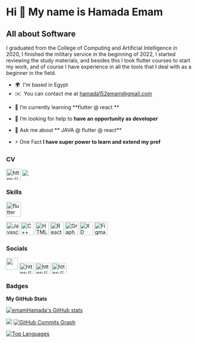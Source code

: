 Hi 👋 My name is Hamada Emam
============================

All about Software
-------------------------------------

I graduated from the College of Computing and Artificial Intelligence in 2020, I finished the military service in the beginning of 2022, I started reviewing the study materials, and besides this I took flutter courses to start my work, and of course I have experience in all the tools that I deal with as a beginner in the field.

* 🌍  I'm based in Egypt
* ✉️  You can contact me at [hamada152emam@gmail.com](mailto:hamada152emam@gmail.com )
<!--   I'm learning Flutter Development -->

* 🧠 I’m currently learning **flutter @ react **

- 🤝 I’m looking for help to **have an opportunity as developer**

<!-- - 👨‍💻 All of my projects are available at [willbe.hamada.com](willbe.hamada.com) -->

- 💬 Ask me about ** JAVA @ flutter @ react**

<!-- - 📫 How to reach me **hamada152emam@gmail.com** -->
<!-- 
- 📄 Know about my experiences [https://drive.google.com/file/d/1uOm_gUhDc_N_LrP4GIR1vyV7UFNf4Uno/view?usp=sharing](https://drive.google.com/file/d/1uOm_gUhDc_N_LrP4GIR1vyV7UFNf4Uno/view?usp=sharing) -->

- ⚡ One Fact **I have super power to learn and extend my pref**

### CV 
<a href="https://linkedin.com/in/https://www.linkedin.com/in/hamada-emam-ab5042227" target="blank"><img align="center" src="https://images.unsplash.com/photo-1516397281156-ca07cf9746fc?ixlib=rb-1.2.1&ixid=MnwxMjA3fDB8MHxwaG90by1wYWdlfHx8fGVufDB8fHx8&auto=format&fit=crop&w=2070&q=80" alt="https://www.linkedin.com/in/hamada-emam-ab5042227" height="30" width="40" /></a>
<a href="https://www.github.com/emamHamada" target="_blank" rel="noreferrer"><img
src="https://img.shields.io/github/followers/emamHamada?logo=github&style=for-the-badge&color=0891b2&labelColor=1c1917" /></a>

### Skills
<p align="left">
<a href="https://flutter.dev" target="_blank" rel="noreferrer"> <img src="https://www.vectorlogo.zone/logos/flutterio/flutterio-icon.svg" alt="flutter" width="40" height="40"/> </a>

<a href="https://developer.mozilla.org/en-US/docs/Web/JavaScript" target="_blank" rel="noreferrer"><img src="https://raw.githubusercontent.com/danielcranney/readme-generator/main/public/icons/skills/javascript-colored.svg" width="36" height="36" alt="Javascript" /></a>
<a href="https://docs.microsoft.com/en-us/cpp/?view=msvc-170" target="_blank" rel="noreferrer"><img src="https://raw.githubusercontent.com/danielcranney/readme-generator/main/public/icons/skills/cplusplus-colored.svg" width="36" height="36" alt="C++" /></a>
<a href="https://developer.mozilla.org/en-US/docs/Glossary/HTML5" target="_blank" rel="noreferrer"><img src="https://raw.githubusercontent.com/danielcranney/readme-generator/main/public/icons/skills/html5-colored.svg" width="36" height="36" alt="HTML5" /></a>
<a href="https://reactjs.org/" target="_blank" rel="noreferrer"><img src="https://raw.githubusercontent.com/danielcranney/readme-generator/main/public/icons/skills/react-colored.svg" width="36" height="36" alt="React" /></a>
<a href="https://graphql.org/" target="_blank" rel="noreferrer"><img src="https://raw.githubusercontent.com/danielcranney/readme-generator/main/public/icons/skills/graphql-colored.svg" width="36" height="36" alt="GraphQL" /></a>
<a href="https://www.adobe.com/uk/products/xd.html" target="_blank" rel="noreferrer"><img src="https://raw.githubusercontent.com/danielcranney/readme-generator/main/public/icons/skills/xd-colored.svg" width="36" height="36" alt="XD" /></a>
<a href="https://www.figma.com/" target="_blank" rel="noreferrer"><img src="https://raw.githubusercontent.com/danielcranney/readme-generator/main/public/icons/skills/figma-colored.svg" width="36" height="36" alt="Figma" /></a>

</p>

### Socials

<p align="left"> <a href="https://www.github.com/emamHamada" target="_blank" rel="noreferrer"><img src="https://raw.githubusercontent.com/danielcranney/readme-generator/main/public/icons/socials/github.svg" width="32" height="32" /></a>
<a href="https://linkedin.com/in/https://www.linkedin.com/in/hamada-emam-ab5042227" target="blank"><img align="center" src="https://raw.githubusercontent.com/rahuldkjain/github-profile-readme-generator/master/src/images/icons/Social/linked-in-alt.svg" alt="https://www.linkedin.com/in/hamada-emam-ab5042227" height="30" width="40" /></a>
<a href="https://codesandbox.com/https://codesandbox.io/u/hamada_emam" target="blank"><img align="center" src="https://raw.githubusercontent.com/rahuldkjain/github-profile-readme-generator/master/src/images/icons/Social/codesandbox.svg" alt="https://codesandbox.io/u/hamada_emam" height="30" width="40" /></a>
<a href="https://fb.com/https://www.facebook.com/profile.php?id=100042257137936" target="blank"><img align="center" src="https://raw.githubusercontent.com/rahuldkjain/github-profile-readme-generator/master/src/images/icons/Social/facebook.svg" alt="https://www.facebook.com/profile.php?id=100042257137936" height="30" width="40" /></a></p>

### Badges

<b>My GitHub Stats</b>

<a href="http://www.github.com/emamHamada"><img src="https://github-readme-stats.vercel.app/api?username=emamHamada&show_icons=true&hide=&count_private=true&title_color=0891b2&text_color=ffffff&icon_color=0891b2&bg_color=1c1917&hide_border=true&show_icons=true" alt="emamHamada's GitHub stats" /></a>

<a href="http://www.github.com/emamHamada"><img src="https://github-readme-streak-stats.herokuapp.com/?user=emamHamada&stroke=ffffff&background=1c1917&ring=0891b2&fire=0891b2&currStreakNum=ffffff&currStreakLabel=0891b2&sideNums=ffffff&sideLabels=ffffff&dates=ffffff&hide_border=true" /></a>
<span>
<a href="http://www.github.com/emamHamada"><img src="https://activity-graph.herokuapp.com/graph?username=emamHamada&bg_color=1c1917&color=ffffff&line=0891b2&point=ffffff&area_color=1c1917&area=true&hide_border=true&custom_title=GitHub%20Commits%20Graph" alt="GitHub Commits Graph" /></a>

<a href="https://github.com/emamHamada" align="left"><img src="https://github-readme-stats.vercel.app/api/top-langs/?username=emamHamada&langs_count=10&title_color=0891b2&text_color=ffffff&icon_color=0891b2&bg_color=1c1917&hide_border=true&locale=en&custom_title=Top%20%Languages" alt="Top Languages" /></a>
  </span>

<!-- <b>Top Repositories</b>

<div width="100%" align="center"></div><br /><br /><br /><br /><br /><br /><br /> -->
